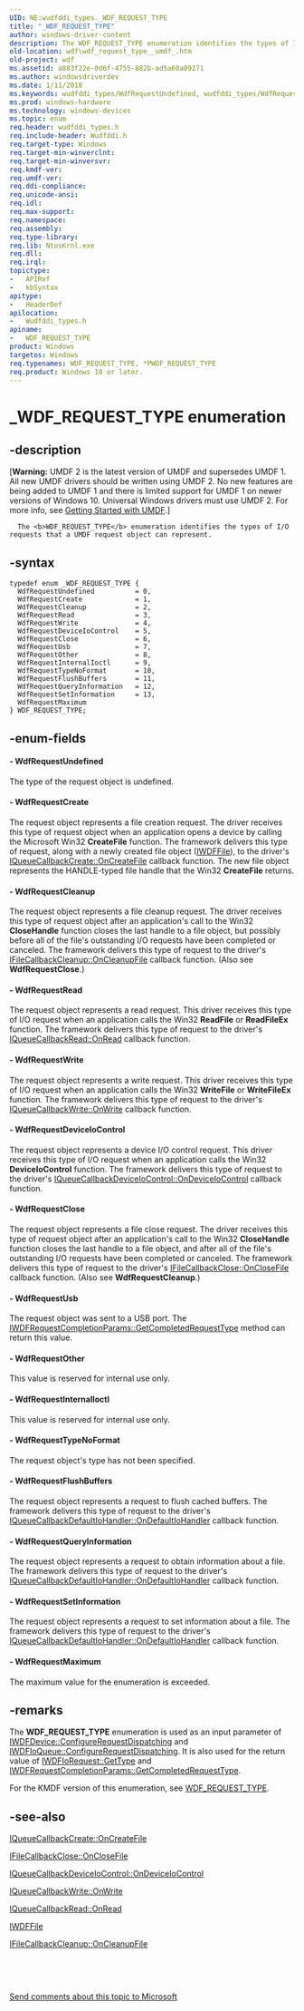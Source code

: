 ```yaml
---
UID: NE:wudfddi_types._WDF_REQUEST_TYPE
title: "_WDF_REQUEST_TYPE"
author: windows-driver-content
description: The WDF_REQUEST_TYPE enumeration identifies the types of I/O requests that a UMDF request object can represent.
old-location: wdf\wdf_request_type__umdf_.htm
old-project: wdf
ms.assetid: a883f22e-0d6f-4755-882b-ad5a60a09271
ms.author: windowsdriverdev
ms.date: 1/11/2018
ms.keywords: wudfddi_types/WdfRequestUndefined, wudfddi_types/WdfRequestCreate, wudfddi_types/WdfRequestTypeNoFormat, wudfddi_types/WDF_REQUEST_TYPE, wudfddi_types/WdfRequestRead, WdfRequestRead, WDF_REQUEST_TYPE, wudfddi_types/WdfRequestUsb, WdfRequestCleanup, WdfRequestQueryInformation, WdfRequestUndefined, WdfRequestFlushBuffers, wudfddi_types/WdfRequestWrite, _WDF_REQUEST_TYPE, WdfRequestInternalIoctl, WdfRequestClose, WdfRequestCreate, WdfRequestUsb, umdf.wdf_request_type__umdf_, wudfddi_types/WdfRequestOther, wdf.wdf_request_type__umdf_, WdfRequestMaximum, *PWDF_REQUEST_TYPE, WdfRequestOther, WdfRequestDeviceIoControl, wudfddi_types/WdfRequestInternalIoctl, wudfddi_types/WdfRequestCleanup, wudfddi_types/WdfRequestDeviceIoControl, wudfddi_types/WdfRequestFlushBuffers, wudfddi_types/WdfRequestQueryInformation, wudfddi_types/WdfRequestSetInformation, WdfRequestWrite, WdfRequestTypeNoFormat, wudfddi_types/WdfRequestMaximum, WdfRequestSetInformation, umdfstructs_6faf9392-ee30-4144-a96c-7f1fcc329de8.xml, wudfddi_types/WdfRequestClose, WDF_REQUEST_TYPE enumeration
ms.prod: windows-hardware
ms.technology: windows-devices
ms.topic: enum
req.header: wudfddi_types.h
req.include-header: Wudfddi.h
req.target-type: Windows
req.target-min-winverclnt: 
req.target-min-winversvr: 
req.kmdf-ver: 
req.umdf-ver: 
req.ddi-compliance: 
req.unicode-ansi: 
req.idl: 
req.max-support: 
req.namespace: 
req.assembly: 
req.type-library: 
req.lib: NtosKrnl.exe
req.dll: 
req.irql: 
topictype:
-	APIRef
-	kbSyntax
apitype:
-	HeaderDef
apilocation:
-	Wudfddi_types.h
apiname:
-	WDF_REQUEST_TYPE
product: Windows
targetos: Windows
req.typenames: WDF_REQUEST_TYPE, *PWDF_REQUEST_TYPE
req.product: Windows 10 or later.
---
```


# _WDF_REQUEST_TYPE enumeration


## -description


<p class="CCE_Message">[<b>Warning:</b> UMDF 2 is the latest version of UMDF and supersedes UMDF 1.  All new UMDF drivers should be written using UMDF 2.  No new features are being added to UMDF 1 and there is limited support for UMDF 1 on newer versions of Windows 10.  Universal Windows drivers must use UMDF 2.  For more info, see <a href="https://docs.microsoft.com/en-us/windows-hardware/drivers/wdf/getting-started-with-umdf-version-2">Getting Started with UMDF</a>.]


      The <b>WDF_REQUEST_TYPE</b> enumeration identifies the types of I/O requests that a UMDF request object can represent.


## -syntax


````
typedef enum _WDF_REQUEST_TYPE { 
  WdfRequestUndefined          = 0,
  WdfRequestCreate             = 1,
  WdfRequestCleanup            = 2,
  WdfRequestRead               = 3,
  WdfRequestWrite              = 4,
  WdfRequestDeviceIoControl    = 5,
  WdfRequestClose              = 6,
  WdfRequestUsb                = 7,
  WdfRequestOther              = 8,
  WdfRequestInternalIoctl      = 9,
  WdfRequestTypeNoFormat       = 10,
  WdfRequestFlushBuffers       = 11,
  WdfRequestQueryInformation   = 12,
  WdfRequestSetInformation     = 13,
  WdfRequestMaximum
} WDF_REQUEST_TYPE;
````


## -enum-fields




#### - WdfRequestUndefined

The type of the request object is undefined.


#### - WdfRequestCreate

The request object represents a file creation request. The driver receives this type of request object when an application opens a device by calling the Microsoft Win32 <b>CreateFile</b> function. The framework delivers this type of request, along with a newly created file object (<a href="..\wudfddi\nn-wudfddi-iwdffile.md">IWDFFile</a>), to the driver's <a href="https://msdn.microsoft.com/library/windows/hardware/ff556841">IQueueCallbackCreate::OnCreateFile</a> callback function. The new file object represents the HANDLE-typed file handle that the Win32 <b>CreateFile</b> returns. 


#### - WdfRequestCleanup

 The request object represents a file cleanup request. The driver receives this type of request object after an application's call to the Win32 <b>CloseHandle</b> function closes the last handle to a file object, but possibly before all of the file's outstanding I/O requests have been completed or canceled. The framework delivers this type of request to the driver's <a href="https://msdn.microsoft.com/library/windows/hardware/ff554905">IFileCallbackCleanup::OnCleanupFile</a> callback function. (Also see <b>WdfRequestClose</b>.)


#### - WdfRequestRead

The request object represents a read request. This driver receives this type of I/O request when an application calls the Win32 <b>ReadFile</b> or <b>ReadFileEx</b> function. The framework delivers this type of request to the driver's <a href="https://msdn.microsoft.com/library/windows/hardware/ff556875">IQueueCallbackRead::OnRead</a> callback function.


#### - WdfRequestWrite

The request object represents a write request. This driver receives this type of I/O request when an application calls the Win32 <b>WriteFile</b> or <b>WriteFileEx</b> function. The framework delivers this type of request to  the driver's <a href="https://msdn.microsoft.com/library/windows/hardware/ff556885">IQueueCallbackWrite::OnWrite</a> callback function.


#### - WdfRequestDeviceIoControl

The request object represents a device I/O control request. This driver receives this type of I/O request when an application calls the Win32 <b>DeviceIoControl</b> function. The framework delivers this type of request to  the driver's <a href="https://msdn.microsoft.com/library/windows/hardware/ff556854">IQueueCallbackDeviceIoControl::OnDeviceIoControl</a> callback function.


#### - WdfRequestClose

The request object represents a file close request.  The driver receives this type of request object after an application's call to the Win32 <b>CloseHandle</b> function closes the last handle to a file object, and after all of the file's outstanding I/O requests have been completed or canceled.  The framework delivers this type of request to the driver's <a href="https://msdn.microsoft.com/library/windows/hardware/ff554910">IFileCallbackClose::OnCloseFile</a> callback function. (Also see <b>WdfRequestCleanup</b>.)


#### - WdfRequestUsb

The request object was sent to a USB port. The <a href="https://msdn.microsoft.com/library/windows/hardware/ff560296">IWDFRequestCompletionParams::GetCompletedRequestType</a> method can return this value. 


#### - WdfRequestOther

This value is reserved for internal use only.


#### - WdfRequestInternalIoctl

This value is reserved for internal use only.


#### - WdfRequestTypeNoFormat

The request object's type has not been specified.


#### - WdfRequestFlushBuffers

The request object represents a request to flush cached buffers. The framework delivers this type of request to the driver's <a href="https://msdn.microsoft.com/library/windows/hardware/ff556847">IQueueCallbackDefaultIoHandler::OnDefaultIoHandler</a> callback function. 


#### - WdfRequestQueryInformation

The request object represents a request to obtain information about a file. The framework delivers this type of request to the driver's <a href="https://msdn.microsoft.com/library/windows/hardware/ff556847">IQueueCallbackDefaultIoHandler::OnDefaultIoHandler</a> callback function. 


#### - WdfRequestSetInformation

The request object represents a request to set information about a file. The framework delivers this type of request to the driver's <a href="https://msdn.microsoft.com/library/windows/hardware/ff556847">IQueueCallbackDefaultIoHandler::OnDefaultIoHandler</a> callback function. 


#### - WdfRequestMaximum

The maximum value for the enumeration is exceeded.


## -remarks


The <b>WDF_REQUEST_TYPE</b> enumeration is used as an input parameter of <a href="https://msdn.microsoft.com/library/windows/hardware/ff557014">IWDFDevice::ConfigureRequestDispatching</a> and <a href="https://msdn.microsoft.com/library/windows/hardware/ff558946">IWDFIoQueue::ConfigureRequestDispatching</a>. It is also used for the return value of <a href="https://msdn.microsoft.com/library/windows/hardware/ff559124">IWDFIoRequest::GetType</a> and <a href="https://msdn.microsoft.com/library/windows/hardware/ff560296">IWDFRequestCompletionParams::GetCompletedRequestType</a>.

For the KMDF version of this enumeration, see <a href="..\wudfddi_types\ne-wudfddi_types-_wdf_request_type.md">WDF_REQUEST_TYPE</a>.



## -see-also

<a href="https://msdn.microsoft.com/library/windows/hardware/ff556841">IQueueCallbackCreate::OnCreateFile</a>

<a href="https://msdn.microsoft.com/library/windows/hardware/ff554910">IFileCallbackClose::OnCloseFile</a>

<a href="https://msdn.microsoft.com/library/windows/hardware/ff556854">IQueueCallbackDeviceIoControl::OnDeviceIoControl</a>

<a href="https://msdn.microsoft.com/library/windows/hardware/ff556885">IQueueCallbackWrite::OnWrite</a>

<a href="https://msdn.microsoft.com/library/windows/hardware/ff556875">IQueueCallbackRead::OnRead</a>

<a href="..\wudfddi\nn-wudfddi-iwdffile.md">IWDFFile</a>

<a href="https://msdn.microsoft.com/library/windows/hardware/ff554905">IFileCallbackCleanup::OnCleanupFile</a>

 

 

<a href="mailto:wsddocfb@microsoft.com?subject=Documentation%20feedback [wdf\wdf]:%20WDF_REQUEST_TYPE enumeration%20 RELEASE:%20(1/11/2018)&amp;body=%0A%0APRIVACY STATEMENT%0A%0AWe use your feedback to improve the documentation. We don't use your email address for any other purpose, and we'll remove your email address from our system after the issue that you're reporting is fixed. While we're working to fix this issue, we might send you an email message to ask for more info. Later, we might also send you an email message to let you know that we've addressed your feedback.%0A%0AFor more info about Microsoft's privacy policy, see http://privacy.microsoft.com/en-us/default.aspx." title="Send comments about this topic to Microsoft">Send comments about this topic to Microsoft</a>


